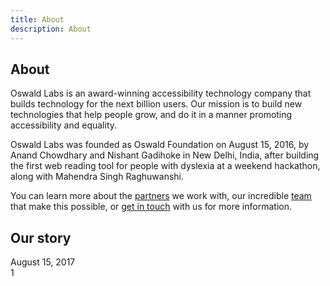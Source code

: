 ```yaml
---
title: About
description: About
---
```


<section class="hero">
	<div class="container">
		<div class="row">
			<div class="col-md-6">
				<h1>About</h1>
				<p>Oswald Labs is an award-winning accessibility technology company that builds technology for the next billion users. Our mission is to build new technologies that help people grow, and do it in a manner promoting accessibility and equality.</p>
				<p>Oswald Labs was founded as Oswald Foundation on August 15, 2016, by Anand Chowdhary and Nishant Gadihoke in New Delhi, India, after building the first web reading tool for people with dyslexia at a weekend hackathon, along with Mahendra Singh Raghuwanshi.</p>
				<p>You can learn more about the <a href="#">partners</a> we work with, our incredible <a href="#">team</a> that make this possible, or <a href="#">get in touch</a> with us for more information.</p>
			</div>
		</div>
	</div>
</section>
<section>
	<div class="container">
		<h2 class="text-center mb-5">Our story</h2>
		<div class="row">
			<div class="col-md mb-4 mb-md-0">
			<div class="text-md-right text-uppercase font-weight-bold text-secondary mb-2">August 15, 2017</div>
				<div class="card card-body">1</div>
			</div>
			<div class="d-md-flex col-md-1 justify-content-center align-items-end">
				<div class="timeline-line" style="height: 50%"></div>
			</div>
			<div class="col-md mb-4 mb-md-0"></div>
		</div>
		<div class="row">
			<div class="col-md mb-4 mb-md-0"></div>
			<div class="d-md-flex col-md-1 justify-content-center align-items-end">
				<div class="timeline-line" style="height: 50%"></div>
			</div>
			<div class="col-md mb-4 mb-md-0">
				<div class="text-md-left text-uppercase font-weight-bold text-secondary mb-2">August 15, 2017</div>
				<div class="card card-body">2</div>
			</div>
		</div>
	</div>
</section>